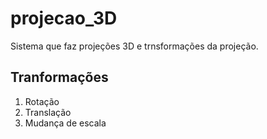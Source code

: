 # projecao_3D

Sistema que faz projeções 3D e trnsformações da projeção.

## Tranformações

1. Rotação 
2. Translação
3. Mudança de escala